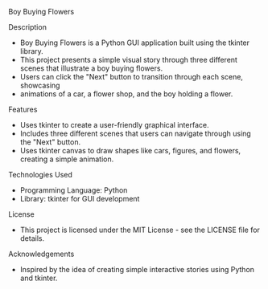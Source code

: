 Boy Buying Flowers

Description
- Boy Buying Flowers is a Python GUI application built using the tkinter library.
- This project presents a simple visual story through three different scenes that illustrate a boy buying flowers.
- Users can click the "Next" button to transition through each scene, showcasing
- animations of a car, a flower shop, and the boy holding a flower.

Features
- Uses tkinter to create a user-friendly graphical interface.
- Includes three different scenes that users can navigate through using the "Next" button.
- Uses tkinter canvas to draw shapes like cars, figures, and flowers, creating a simple animation.

Technologies Used
- Programming Language: Python
- Library: tkinter for GUI development

License
- This project is licensed under the MIT License - see the LICENSE file for details.

Acknowledgements
- Inspired by the idea of creating simple interactive stories using Python and tkinter.
